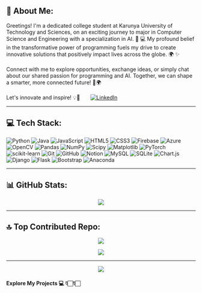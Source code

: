 ## 💫 About Me:
Greetings! I'm a dedicated college student at Karunya University of Technology and Sciences, on an exciting journey to major in Computer Science and Engineering with a specialization in AI. 🤖 💻 My profound belief in the transformative power of programming fuels my drive to create innovative solutions that positively impact lives across the globe. 🌍 ✨ 
<br><br>Connect with me to explore opportunities, exchange ideas, or simply chat about our shared passion for programming and AI. Together, we can shape a smarter, more connected future! 🚀🌍  <br><br>Let's innovate and inspire! 💡💪 &nbsp; &nbsp; &nbsp; 
  [![LinkedIn](https://img.shields.io/badge/LinkedIn-Connect-blue?style=flat&logo=linkedin)](https://www.linkedin.com/in/samu-idhayan/)

--------------------------------------------------------------------------------------------------------

## 💻 Tech Stack:
![Python](https://img.shields.io/badge/python-3670A0?style=for-the-badge&logo=python&logoColor=ffdd54) ![Java](https://img.shields.io/badge/java-%23ED8B00.svg?style=for-the-badge&logo=openjdk&logoColor=white) ![JavaScript](https://img.shields.io/badge/javascript-%23323330.svg?style=for-the-badge&logo=javascript&logoColor=%23F7DF1E) ![HTML5](https://img.shields.io/badge/html5-%23E34F26.svg?style=for-the-badge&logo=html5&logoColor=white) ![CSS3](https://img.shields.io/badge/css3-%231572B6.svg?style=for-the-badge&logo=css3&logoColor=white) ![Firebase](https://img.shields.io/badge/firebase-%23039BE5.svg?style=for-the-badge&logo=firebase) ![Azure](https://img.shields.io/badge/azure-%230072C6.svg?style=for-the-badge&logo=microsoftazure&logoColor=white) ![OpenCV](https://img.shields.io/badge/opencv-%23white.svg?style=for-the-badge&logo=opencv&logoColor=white) ![Pandas](https://img.shields.io/badge/pandas-%23150458.svg?style=for-the-badge&logo=pandas&logoColor=white) ![NumPy](https://img.shields.io/badge/numpy-%23013243.svg?style=for-the-badge&logo=numpy&logoColor=white) ![Scipy](https://img.shields.io/badge/SciPy-%230C55A5.svg?style=for-the-badge&logo=scipy&logoColor=%white) ![Matplotlib](https://img.shields.io/badge/Matplotlib-%23ffffff.svg?style=for-the-badge&logo=Matplotlib&logoColor=black) ![PyTorch](https://img.shields.io/badge/PyTorch-%23EE4C2C.svg?style=for-the-badge&logo=PyTorch&logoColor=white) ![scikit-learn](https://img.shields.io/badge/scikit--learn-%23F7931E.svg?style=for-the-badge&logo=scikit-learn&logoColor=white) ![Git](https://img.shields.io/badge/git-%23F05033.svg?style=for-the-badge&logo=git&logoColor=white) ![GitHub](https://img.shields.io/badge/github-%23121011.svg?style=for-the-badge&logo=github&logoColor=white) ![Notion](https://img.shields.io/badge/Notion-%23000000.svg?style=for-the-badge&logo=notion&logoColor=white) ![MySQL](https://img.shields.io/badge/mysql-4479A1.svg?style=for-the-badge&logo=mysql&logoColor=white) ![SQLite](https://img.shields.io/badge/sqlite-%2307405e.svg?style=for-the-badge&logo=sqlite&logoColor=white) ![Chart.js](https://img.shields.io/badge/chart.js-F5788D.svg?style=for-the-badge&logo=chart.js&logoColor=white) ![Django](https://img.shields.io/badge/django-%23092E20.svg?style=for-the-badge&logo=django&logoColor=white) ![Flask](https://img.shields.io/badge/flask-%23000.svg?style=for-the-badge&logo=flask&logoColor=white) ![Bootstrap](https://img.shields.io/badge/bootstrap-%238511FA.svg?style=for-the-badge&logo=bootstrap&logoColor=white) ![Anaconda](https://img.shields.io/badge/Anaconda-%2344A833.svg?style=for-the-badge&logo=anaconda&logoColor=white)

--------------------------------------------------------------------------------------------------------

## 📊 GitHub Stats:
<div align="center">

  ![](https://github-readme-stats.vercel.app/api/top-langs/?username=SamuIdhayanI&theme=blue-green&hide_border=false&include_all_commits=true&count_private=true&layout=compact)
  
</div>

--------------------------------------------------------------------------------------------------------

## 🔝 Top Contributed Repo:
<div align="center">

  ![](https://github-contributor-stats.vercel.app/api?username=SamuIdhayanI&limit=5&theme=blue-green&combine_all_yearly_contributions=true)

</div>

<div align="center">

  ![](https://quotes-github-readme.vercel.app/api?type=horizontal&theme=dark)

  
</div>

--------------------------------------------------------------------------------------------------------

<div align="center">

  [![](https://visitcount.itsvg.in/api?id=SamuIdhayanI&icon=4&color=3)](https://visitcount.itsvg.in)

</div>



#### Explore My Projects 💻 👇🏻👇🏻



